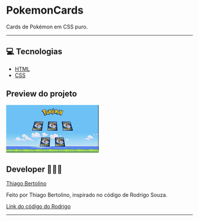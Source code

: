 # PokemonCards
Cards de Pokémon em CSS puro.

<hr>

 <h2 id="techs"> 💻 Tecnologias</h2>
 
- [HTML]()
- [CSS]()

<h2>Preview do projeto</h2>
<img src="img/pokemon.gif">

 <h2 id="autor"> Developer 👨🏻‍💻 </h2>

[Thiago Bertolino](https://github.com/thbertolino)

<p>Feito por Thiago Bertolino, inspirado no código de Rodrigo Souza.</p>

[Link do código do Rodrigo](https://github.com/Rodrigo-Souza-DEV/Card-Yugioh-3D)
<hr>

